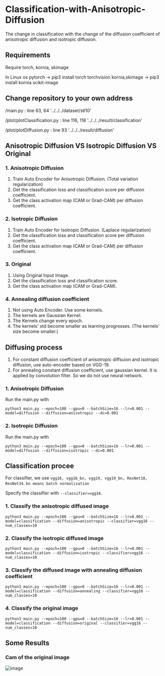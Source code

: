 # Classification-with-Anisotropic-Diffusion
The change in classification with the change of the diffusion coefficient of anisotropic diffusion and isotropic diffusion.


## Requirements
Require torch, kornia, skimage

In Linux os 
pytorch        -> pip3 install torch torchvision 
kornia,skimage -> pip3 install kornia scikit-image

## Change repository to your own address
/main.py 
	: line 63, 64 '../../../dataset/stl10'  

/plot/plotClassification.py 
	: line 116, 118 '../../../result/classification' 

/plot/plotDiffusion.py
	: line 93 '../../../result/diffusion' 


## Anisotropic Diffusion VS Isotropic Diffusion VS Original
### 1. Anisotropic Diffusion
1) Train Auto Encoder for Anisotropic Diffusion. (Total variation regularization)
2) Get the classification loss and classification score per diffusion coefficient.
3) Get the class activation map (CAM or Grad-CAM) per diffusion coefficient.
### 2. Isotropic Diffusion
1) Train Auto Encoder for Isotropic Diffusion. (Laplace regularization)
2) Get the classification loss and classification score per diffusion coefficient.
3) Get the class activation map (CAM or Grad-CAM) per diffusion coefficient.
### 3. Original
1) Using Original Input Image.
2) Get the classification loss and classification score.
3) Get the class activation map (CAM or Grad-CAM).
### 4. Annealing diffusion coefficient
1) Not using Auto Encoder. Use some kernels.
2) The kernels are Gaussian Kernel.
3) The Kernels change every epoch. 
4) The kernels' std become smaller as learning progresses. (The kernels' size become smaller.)

## Diffusing process
1) For constant diffusion coefficient of anisotropic diffsuion and isotropic diffusion, use auto-encoder based on VGG-19.
2) For annealing constant diffusion coefficient, use gaussian kernel. It is applied by convolution filter. So we do not use neural network.
### 1. Anisotropic Diffusion
Run the main.py with
```
python3 main.py --epoch=100 --gpu=0 --batchSize=16 --lr=0.001 --model=diffusion --diffusion=anisotropic --dc=0.001
```
### 2. Isotropic Diffusion
Run the main.py with
```
python3 main.py --epoch=100 --gpu=0 --batchSize=16 --lr=0.001 --model=diffusion --diffusion=isotropic --dc=0.001
```
## Classification procee
For classifier, we use ```vgg16, vgg16_bn, vgg19, vgg19_bn, ResNet18, ResNet34```. ```bn means batch normalization```

Specify the classifier with ``` --classifier=vgg16 ```.
### 1. Classify the anisotropic diffused image
```
python3 main.py --epoch=100 --gpu=0 --batchSize=16 --lr=0.001 --model=classification --diffusion=anisotropic --classifier=vgg16 --num_classes=10
```
### 2. Classify the isotropic diffused image
```
python3 main.py --epoch=100 --gpu=0 --batchSize=16 --lr=0.001 --model=classification --diffusion=isotropic --classifier=vgg16 --num_classes=10
```
### 3. Classify the diffused image with annealing diffusion coefficient
```
python3 main.py --epoch=100 --gpu=0 --batchSize=16 --lr=0.001 --model=classification --diffusion=annealing --classifier=vgg16 --num_classes=10
```
### 4. Classify the original image
```
python3 main.py --epoch=100 --gpu=0 --batchSize=16 --lr=0.001 --model=classification --diffusion=original --classifier=vgg16 --num_classes=10
```
## Some Results
### Cam of the original image
![image](https://user-images.githubusercontent.com/32087995/122704440-b479c400-d28e-11eb-8fa3-e806981afd6e.png)
